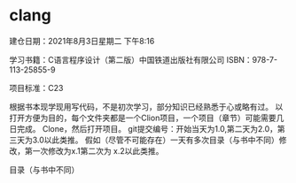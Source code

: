 ﻿# clang


建仓日期：2021年8月3日星期二 下午8:16

学习书籍：C语言程序设计（第二版）中国铁道出版社有限公司
ISBN：978-7-113-25855-9


项目标准：C23

根据书本现学现用写代码，不是初次学习，部分知识已经熟悉于心或略有过。
以打开方便为目的，每个文件夹都是一个Clion项目，一个项目（章节）可能需要几日完成。
Clone，然后打开项目。
git提交编号：开始当天为1.0,第二天为2.0，第三天为3.0以此类推。
			假如（尽管不可能存在）一天有多次目录（与书中不同）修改，第一次修改为x.1第二次为			x.2以此类推。


目录（与书中不同）


